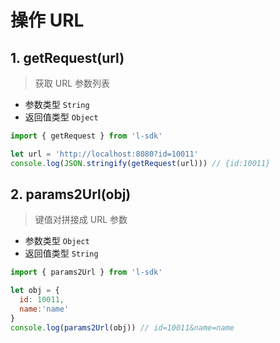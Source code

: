# 操作 URL

## 1. getRequest(url)

> 获取 URL 参数列表

- 参数类型 `String`
- 返回值类型 `Object`

```javascript
import { getRequest } from 'l-sdk'

let url = 'http://localhost:8080?id=10011'
console.log(JSON.stringify(getRequest(url))) // {id:10011}
```

## 2. params2Url(obj)

> 键值对拼接成 URL 参数

- 参数类型 `Object`
- 返回值类型 `String`

```javascript
import { params2Url } from 'l-sdk'

let obj = {
  id: 10011,
  name:'name'
}
console.log(params2Url(obj)) // id=10011&name=name
```
